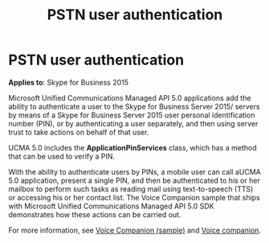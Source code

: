 ﻿---
title: PSTN user authentication
description: An overview of PSTN user authentication.
TOCTitle: PSTN user authentication
ms:assetid: 8e0d8150-57bc-49ab-a190-e7e25d42df05
ms:mtpsurl: https://msdn.microsoft.com/library/Dn465941(v=office.16)
ms:contentKeyID: 65239829
ms.date: 07/27/2015
mtps_version: v=office.16
---

# PSTN user authentication

**Applies to**: Skype for Business 2015

Microsoft Unified Communications Managed API 5.0 applications add the ability to authenticate a user to the Skype for Business Server 2015/ servers by means of a Skype for Business Server 2015 user personal identification number (PIN), or by authenticating a user separately, and then using server trust to take actions on behalf of that user.

UCMA 5.0 includes the **ApplicationPinServices** class, which has a method that can be used to verify a PIN.

With the ability to authenticate users by PINs, a mobile user can call aUCMA 5.0 application, present a single PIN, and then be authenticated to his or her mailbox to perform such tasks as reading mail using text-to-speech (TTS) or accessing his or her contact list. The Voice Companion sample that ships with Microsoft Unified Communications Managed API 5.0 SDK demonstrates how these actions can be carried out. 

For more information, see [Voice Companion (sample)](voice-companion-sample.md) and [Voice companion](voice-companion.md).

